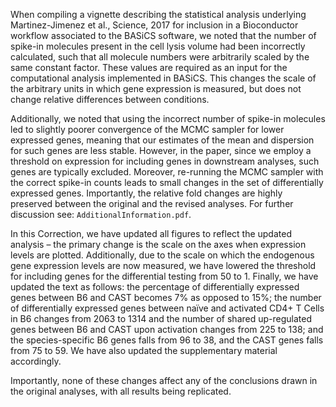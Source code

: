 When compiling a vignette describing the statistical analysis underlying Martinez-Jimenez et al., Science, 2017 for inclusion in a Bioconductor workflow associated to the BASiCS software, we noted that the number of spike-in molecules present in the cell lysis volume had been incorrectly calculated, such that all molecule numbers were arbitrarily scaled by the same constant factor. These values are required as an input for the computational analysis implemented in BASiCS. This changes the scale of the arbitrary units in which gene expression is measured, but does not change relative differences between conditions. 

Additionally, we noted that using the incorrect number of spike-in molecules led to slightly poorer convergence of the MCMC sampler for lower expressed genes, meaning that our estimates of the mean and dispersion for such genes are less stable. However, in the paper, since we employ a threshold on expression for including genes in downstream analyses, such genes are typically excluded. Moreover, re-running the MCMC sampler with the correct spike-in counts leads to small changes in the set of differentially expressed genes. Importantly, the relative fold changes are highly preserved between the original and the revised analyses. For further discussion see: `AdditionalInformation.pdf`.

In this Correction, we have updated all figures to reflect the updated analysis – the primary change is the scale on the axes when expression levels are plotted. Additionally, due to the scale on which the endogenous gene expression levels are now measured, we have lowered the threshold for including genes for the differential testing from 50 to 1. Finally, we have updated the text as follows: the percentage of differentially expressed genes between B6 and CAST becomes 7% as opposed to 15%; the number of differentially expressed genes between naïve and activated CD4+ T Cells in B6 changes from 2063 to 1314 and the number of shared up-regulated genes between B6 and CAST upon activation changes from 225 to 138; and the species-specific B6 genes falls from 96 to 38, and the CAST genes falls from 75 to 59. We have also updated the supplementary material accordingly.

Importantly, none of these changes affect any of the conclusions drawn in the original analyses, with all results being replicated. 
